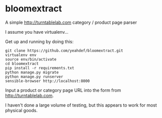 # bloomextract
A simple http://turntablelab.com category / product page parser

I assume you have virtualenv...

Get up and running by doing this:

	git clone https://github.com/yeahdef/bloomextract.git
	virtualenv env
	source env/bin/activate
	cd bloomextract
	pip install -r requirements.txt
	python manage.py migrate
	python manage.py runserver
	sensible-browser http://localhost:8000

Input a product or category page URL into the form from http://turntablelab.com.

I haven't done a large volume of testing, but this appears to work for most physical goods.